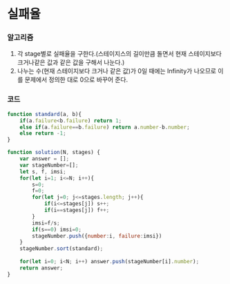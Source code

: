 # 실패율

### 알고리즘

1. 각 stage별로 실패율을 구한다.(스테이지스의 길이만큼 돌면서 현재 스테이지보다 크거나같은 값과 같은 값을 구해서 나눈다.)
2. 나누는 수(현재 스테이지보다 크거나 같은 값)가 0일 때에는 Infinity가 나오므로 이를 문제에서 정의한 대로 0으로 바꾸어 준다.



### 코드

```javascript
function standard(a, b){
    if(a.failure<b.failure) return 1;
    else if(a.failure==b.failure) return a.number-b.number;
    else return -1;
}

function solution(N, stages) {
    var answer = [];
    var stageNumber=[];
    let s, f, imsi;
    for(let i=1; i<=N; i++){
        s=0;
        f=0;
        for(let j=0; j<=stages.length; j++){
            if(i<=stages[j]) s++;
            if(i==stages[j]) f++;
        }
        imsi=f/s;
        if(s==0) imsi=0;
        stageNumber.push({number:i, failure:imsi})
    }
    stageNumber.sort(standard);
    
    for(let i=0; i<N; i++) answer.push(stageNumber[i].number);
    return answer;
}
```

